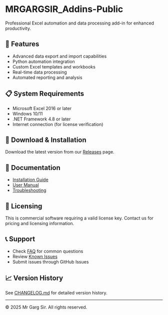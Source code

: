 # MRGARGSIR_Addins-Public


Professional Excel automation and data processing add-in for enhanced productivity.

## 🚀 Features
- Advanced data export and import capabilities
- Python automation integration
- Custom Excel templates and workbooks
- Real-time data processing
- Automated reporting and analysis

## 📋 System Requirements
- Microsoft Excel 2016 or later
- Windows 10/11
- .NET Framework 4.8 or later
- Internet connection (for license verification)

## 💾 Download & Installation
Download the latest version from our [Releases](https://github.com/mrgargsir/YourAddin-Public/releases) page.

## 📖 Documentation
- [Installation Guide](docs/installation-guide.md)
- [User Manual](docs/user-manual.md)
- [Troubleshooting](docs/troubleshooting.md)

## 🔑 Licensing
This is commercial software requiring a valid license key. Contact us for pricing and licensing information.

## 📞 Support
- Check [FAQ](support/faq.md) for common questions
- Review [Known Issues](support/known-issues.md)
- Submit issues through GitHub Issues

## 📈 Version History
See [CHANGELOG.md](CHANGELOG.md) for detailed version history.

---
© 2025 Mr Garg Sir. All rights reserved.

